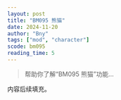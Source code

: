 ```yaml
---
layout: post
title: "BM095 熊猫"
date: 2024-11-20
author: "Bny"
tags: ["mod", "character"]
scode: bm095
reading_time: 5
---
```


> 帮助你了解“BM095 熊猫”功能...

内容后续填充。
